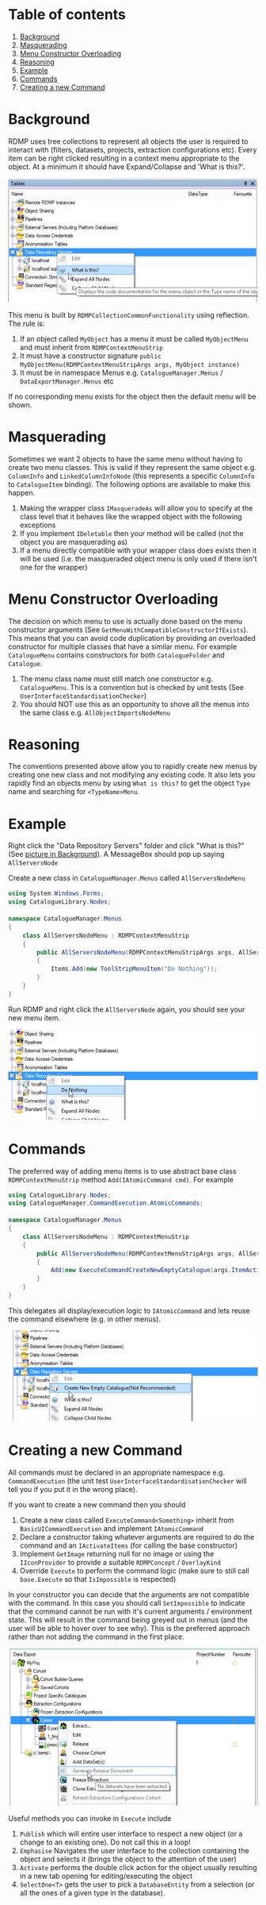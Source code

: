 # Table of contents
1. [Background](#background)
2. [Masquerading](#masquerading)
3. [Menu Constructor Overloading](#menu-constructor-overloading)
4. [Reasoning](#reasoning)
5. [Example](#example)
6. [Commands](#commands)
7. [Creating a new Command](#creating-a-new-command)
<a name="background"></a>
# Background
RDMP uses tree collections to represent all objects the user is required to interact with (filters, datasets, projects, extraction configurations etc).  Every item can be right clicked resulting in a context menu appropriate to the object.  At a minimum it should have Expand/Collapse and 'What is this?'.

![ExampleMenu](Images/CreatingANewRightClickMenu/ExampleMenu.png) 

This menu is built by `RDMPCollectionCommonFunctionality` using reflection.  The rule is:

1. If an object called `MyObject` has a menu it must be called `MyObjectMenu` and must inherit from `RDMPContextMenuStrip`
2. It must have a constructor signature `public MyObjectMenu(RDMPContextMenuStripArgs args, MyObject instance)`
3. It must be in namespace Menus e.g. `CatalogueManager.Menus` / `DataExportManager.Menus` etc

If no corresponding menu exists for the object then the default menu will be shown.

# Masquerading
Sometimes we want 2 objects to have the same menu without having to create two menu classes.  This is valid if they represent the same object e.g. `ColumnInfo` and  `LinkedColumnInfoNode` (this represents a specific `ColumnInfo` to `CatalogueItem` binding).  The following options are available to make this happen.

1. Making the wrapper class `IMasqueradeAs` will allow you to specify at the class level that it behaves like the wrapped object with the following exceptions
1. If you implement `IDeletable` then your method will be called (not the object you are masquerading as)
2. If a menu directly compatible with your wrapper class does exists then it will be used (i.e. the masqueraded object menu is only used if there isn't one for the wrapper)
	
# Menu Constructor Overloading
The decision on which menu to use is actually done based on the menu constructor arguments (See `GetMenuWithCompatibleConstructorIfExists`).  This means that you can avoid code duplication by providing an overloaded constructor for multiple classes that have a similar menu.  For example `CatalogueMenu` contains constructors for both `CatalogueFolder` and `Catalogue`.

1. The menu class name must still match one constructor e.g. `CatalogueMenu`. This is a convention but is checked by unit tests (See `UserInterfaceStandardisationChecker`)
2. You should NOT use this as an opportunity to shove all the menus into the same class e.g. `AllObjectImportsNodeMenu`

# Reasoning
The conventions presented above allow you to rapidly create new menus by creating one new class and not modifying any existing code.  It also lets you rapidly find an objects menu by using `What is this?` to get the object `Type` name and searching for `<TypeName>Menu`.

# Example
Right click the "Data Repository Servers" folder and click "What is this?" (See [picture in Background](#background)).  A MessageBox should pop up saying `AllServersNode`

Create a new class in `CatalogueManager.Menus` called `AllServersNodeMenu` 

```csharp
using System.Windows.Forms;
using CatalogueLibrary.Nodes;

namespace CatalogueManager.Menus
{
    class AllServersNodeMenu : RDMPContextMenuStrip
    {
        public AllServersNodeMenu(RDMPContextMenuStripArgs args, AllServersNode o) : base(args, o)
        {
            Items.Add(new ToolStripMenuItem("Do Nothing"));
        }
    }
}

```

Run RDMP and right click the `AllServersNode` again, you should see your new menu item.

![ExampleMenu](Images/CreatingANewRightClickMenu/DoNothingMenuItem.png)

# Commands
The preferred way of adding menu items is to use abstract base class `RDMPContextMenuStrip` method `Add(IAtomicCommand cmd)`.  For example 

```csharp
using CatalogueLibrary.Nodes;
using CatalogueManager.CommandExecution.AtomicCommands;

namespace CatalogueManager.Menus
{
    class AllServersNodeMenu : RDMPContextMenuStrip
    {
        public AllServersNodeMenu(RDMPContextMenuStripArgs args, AllServersNode o) : base(args, o)
        {
            Add(new ExecuteCommandCreateNewEmptyCatalogue(args.ItemActivator));
        }
    }
}
```
This delegates all display/execution logic to `IAtomicCommand` and lets reuse the command elsewhere (e.g. in other menus).  

![ExampleMenu](Images/CreatingANewRightClickMenu/AddCommand.png)

# Creating a new Command

All commands must be declared in an appropriate namespace e.g. `CommandExecution` (the unit test `UserInterfaceStandardisationChecker` will tell you if you put it in the wrong place).

If you want to create a new command then you should 
1. Create a new class called `ExecuteCommand<Something>` inherit from `BasicUICommandExecution` and implement `IAtomicCommand`
2. Declare a constructor taking whatever arguments are required to do the command and an `IActivateItems` (for calling the base constructor)
3. Implement `GetImage` returning null for no image or using the `IIconProvider` to provide a suitable `RDMPConcept` / `OverlayKind`
4. Override `Execute` to perform the command logic (make sure to still call `base.Execute` so that `IsImpossible` is respected)

In your constructor you can decide that the arguments are not compatible with the command.  In this case you should call `SetImpossible` to indicate that the command cannot be run with it's current arguments / environment state.  This will result in the command being greyed out in menus (and the user will be able to hover over to see why).  This is the preferred approach rather than not adding the command in the first place.

![ExampleMenu](Images/CreatingANewRightClickMenu/IsImpossible.png)

Useful methods you can invoke in `Execute` include

1. `Publish` which will entire user interface to respect a new object (or a change to an existing one).  Do not call this in a loop!
2. `Emphasise` Navigates the user interface to the collection containing the object and selects it (brings the object to the attention of the user)
4. `Activate` performs the double click action for the object usually resulting in a new tab opening for editing/executing the object
3. `SelectOne<T>` gets the user to pick a `DatabaseEntity` from a selection (or all the ones of a given type in the database).